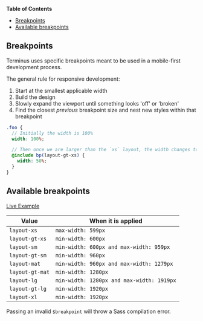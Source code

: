 <!-- START doctoc generated TOC please keep comment here to allow auto update -->
<!-- DON'T EDIT THIS SECTION, INSTEAD RE-RUN doctoc TO UPDATE -->
**Table of Contents**

- [Breakpoints](#breakpoints)
- [Available breakpoints](#available-breakpoints)

<!-- END doctoc generated TOC please keep comment here to allow auto update -->


## Breakpoints

Terminus uses specific breakpoints meant to be used in a mobile-first development process.

The general rule for responsive development:

1. Start at the smallest applicable width
1. Build the design
1. Slowly expand the viewport until something looks 'off' or 'broken'
1. Find the closest _previous_ breakpoint size and nest new styles within that breakpoint

```scss
.foo {
  // Initially the width is 100%
  width: 100%;

  // Then once we are larger than the `xs` layout, the width changes to 50%
  @include bp(layout-gt-xs) {
    width: 50%;
  }
}
```


## Available breakpoints

[Live Example][demo]

| Value           | When it is applied                        |
|-----------------|-------------------------------------------|
| `layout-xs`     | `max-width: 599px`                        |
| `layout-gt-xs`  | `min-width: 600px`                        |
| `layout-sm`     | `min-width: 600px and max-width: 959px`   |
| `layout-gt-sm`  | `min-width: 960px`                        |
| `layout-mat`    | `min-width: 960px and max-width: 1279px`  |
| `layout-gt-mat` | `min-width: 1280px`                       |
| `layout-lg`     | `min-width: 1280px and max-width: 1919px` |
| `layout-gt-lg`  | `min-width: 1920px`                       |
| `layout-xl`     | `min-width: 1920px`                       |


Passing an invalid `$breakpoint` will throw a Sass compilation error.


<!-- Links -->
[demo]: http://uilibrary-demo.terminus.ninja/release/components/breakpoints
